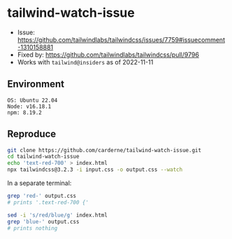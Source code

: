 # tailwind-watch-issue
- Issue: https://github.com/tailwindlabs/tailwindcss/issues/7759#issuecomment-1310158881
- Fixed by: https://github.com/tailwindlabs/tailwindcss/pull/9796
- Works with `tailwind@insiders` as of 2022-11-11

## Environment
```
OS: Ubuntu 22.04
Node: v16.18.1
npm: 8.19.2
```

## Reproduce
```bash
git clone https://github.com/carderne/tailwind-watch-issue.git
cd tailwind-watch-issue
echo 'text-red-700' > index.html
npx tailwindcss@3.2.3 -i input.css -o output.css --watch
```

In a separate terminal:
```bash
grep 'red-' output.css
# prints '.text-red-700 {'

sed -i 's/red/blue/g' index.html
grep 'blue-' output.css
# prints nothing
```

